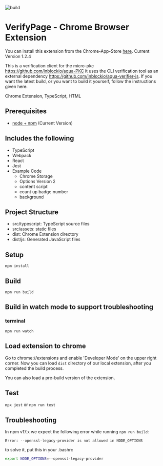 ![build](https://github.com/chibat/chrome-extension-typescript-starter/workflows/build/badge.svg)

# VerifyPage - Chrome Browser Extension
You can install this extension from the Chrome-App-Store [here](https://chrome.google.com/webstore/detail/verifypage/gadnjidhhadchnegnpadkibmjlgihiaj?hl=en-US). Current Version 1.2.4

This is a verification client for the micro-pkc https://github.com/inblockio/aqua-PKC
it uses the CLI verification tool as an external dependency https://github.com/inblockio/aqua-verifier-js. If you want the latest build, or you want to build it yourself, follow the instructions given here.

Chrome Extension, TypeScript, HTML

## Prerequisites

* [node + npm](https://nodejs.org/) (Current Version)

## Includes the following

* TypeScript
* Webpack
* React
* Jest
* Example Code
    * Chrome Storage
    * Options Version 2
    * content script
    * count up badge number
    * background

## Project Structure

* src/typescript: TypeScript source files
* src/assets: static files
* dist: Chrome Extension directory
* dist/js: Generated JavaScript files

## Setup

```
npm install
```

## Build

```
npm run build
```

## Build in watch mode to support troubleshooting

### terminal

```
npm run watch
```

## Load extension to chrome
Go to chrome://extensions and enable 'Developer Mode' on the upper right corner.
Now you can load `dist` directory of our local extension, after you completed the build process.

You can also load a pre-build version of the extension.

## Test
`npx jest` or `npm run test`

## Troubleshooting

In npm v17.x we expect the following error while running `npm run build`:
```
Error: --openssl-legacy-provider is not allowed in NODE_OPTIONS
```
to solve it, put this in your .bashrc
```sh
export NODE_OPTIONS=--openssl-legacy-provider
```

